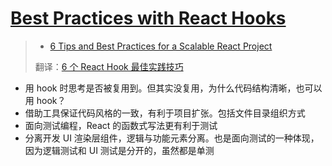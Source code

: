 # [Best Practices with React Hooks](https://blog.bitsrc.io/best-practices-with-react-hooks-69d7e4af69a7)

> - [6 Tips and Best Practices for a Scalable React Project](https://blog.bitsrc.io/best-practices-and-tips-for-a-scalable-react-application-db708ae49227)
>
> 翻译：[6 个 React Hook 最佳实践技巧](https://mp.weixin.qq.com/s/3sXQ8jrZN9N4lhKecWR7Sw)

- 用 hook 时思考是否被复用到。但其实没复用，为什么代码结构清晰，也可以用 hook？
- 借助工具保证代码风格的一致，有利于项目扩张。包括文件目录组织方式
- 面向测试编程，React 的函数式写法更有利于测试
- 分离开发 UI 渲染层组件，逻辑与功能元素分离。也是面向测试的一种体现，因为逻辑测试和 UI 测试是分开的，虽然都是单测
